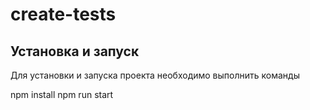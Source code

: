 # create-tests

## Установка и запуск
Для установки и запуска проекта необходимо выполнить команды

npm install
npm run start